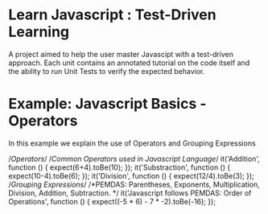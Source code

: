 Learn Javascript : Test-Driven Learning
================

A project aimed to help the user master Javascipt with a test-driven approach. Each unit contains an annotated tutorial on the code itself and the ability to run Unit Tests to verify the expected behavior.

Example: Javascript Basics - Operators
====================
In this example we explain the use of Operators and Grouping Expressions

/*Operators*/
  /*Common Operators used in Javascript Language*/
  it('Addition', function () {
    expect(6+4).toBe(10);
  });
  it('Substraction', function () {
    expect(10-4).toBe(6);
  });
  it('Division', function () {
    expect(12/4).toBe(3);
  });
  /*Grouping Expressions*/
  /*PEMDAS: Parentheses, Exponents, Multiplication, Division, Addition, Subtraction. */
  it('Javascript follows PEMDAS: Order of Operations', function () {
    expect((-5 * 6) - 7 * -2).toBe(-16);
  });
